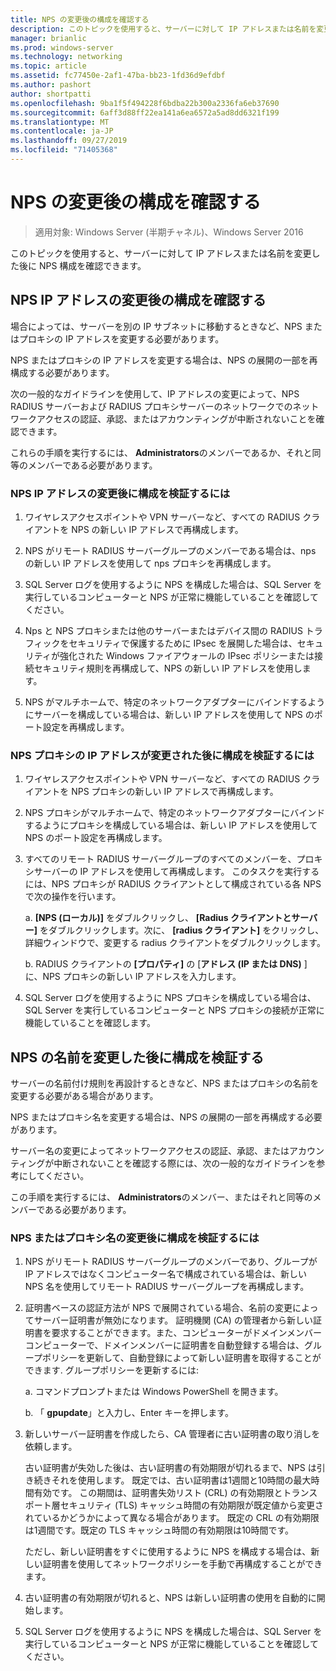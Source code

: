 ```yaml
---
title: NPS の変更後の構成を確認する
description: このトピックを使用すると、サーバーに対して IP アドレスまたは名前を変更した後に、Windows Server 2016 ネットワークポリシーサーバーの構成を確認できます。
manager: brianlic
ms.prod: windows-server
ms.technology: networking
ms.topic: article
ms.assetid: fc77450e-2af1-47ba-bb23-1fd36d9efdbf
ms.author: pashort
author: shortpatti
ms.openlocfilehash: 9ba1f5f494228f6bdba22b300a2336fa6eb37690
ms.sourcegitcommit: 6aff3d88ff22ea141a6ea6572a5ad8dd6321f199
ms.translationtype: MT
ms.contentlocale: ja-JP
ms.lasthandoff: 09/27/2019
ms.locfileid: "71405368"
---
```

# <a name="verify-configuration-after-nps-changes"></a>NPS の変更後の構成を確認する

>適用対象: Windows Server (半期チャネル)、Windows Server 2016

このトピックを使用すると、サーバーに対して IP アドレスまたは名前を変更した後に NPS 構成を確認できます。

## <a name="verify-configuration-after-an-nps-ip-address-change"></a>NPS IP アドレスの変更後の構成を確認する

場合によっては、サーバーを別の IP サブネットに移動するときなど、NPS またはプロキシの IP アドレスを変更する必要があります。 

NPS またはプロキシの IP アドレスを変更する場合は、NPS の展開の一部を再構成する必要があります。 

次の一般的なガイドラインを使用して、IP アドレスの変更によって、NPS RADIUS サーバーおよび RADIUS プロキシサーバーのネットワークでのネットワークアクセスの認証、承認、またはアカウンティングが中断されないことを確認できます。

これらの手順を実行するには、 **Administrators**のメンバーであるか、それと同等のメンバーである必要があります。

### <a name="to-verify-configuration-after-an-nps-ip-address-change"></a>NPS IP アドレスの変更後に構成を検証するには

1. ワイヤレスアクセスポイントや VPN サーバーなど、すべての RADIUS クライアントを NPS の新しい IP アドレスで再構成します。

2. NPS がリモート RADIUS サーバーグループのメンバーである場合は、nps の新しい IP アドレスを使用して nps プロキシを再構成します。

3. SQL Server ログを使用するように NPS を構成した場合は、SQL Server を実行しているコンピューターと NPS が正常に機能していることを確認してください。

4. Nps と NPS プロキシまたは他のサーバーまたはデバイス間の RADIUS トラフィックをセキュリティで保護するために IPsec を展開した場合は、セキュリティが強化された Windows ファイアウォールの IPsec ポリシーまたは接続セキュリティ規則を再構成して、NPS の新しい IP アドレスを使用します。

5. NPS がマルチホームで、特定のネットワークアダプターにバインドするようにサーバーを構成している場合は、新しい IP アドレスを使用して NPS のポート設定を再構成します。

### <a name="to-verify-configuration-after-an-nps-proxy-ip-address-change"></a>NPS プロキシの IP アドレスが変更された後に構成を検証するには

1. ワイヤレスアクセスポイントや VPN サーバーなど、すべての RADIUS クライアントを NPS プロキシの新しい IP アドレスで再構成します。

2. NPS プロキシがマルチホームで、特定のネットワークアダプターにバインドするようにプロキシを構成している場合は、新しい IP アドレスを使用して NPS のポート設定を再構成します。

3. すべてのリモート RADIUS サーバーグループのすべてのメンバーを、プロキシサーバーの IP アドレスを使用して再構成します。 このタスクを実行するには、NPS プロキシが RADIUS クライアントとして構成されている各 NPS で次の操作を行います。

    a. **[NPS (ローカル)]** をダブルクリックし、 **[Radius クライアントとサーバー]** をダブルクリックします。次に、 **[radius クライアント]** をクリックし、詳細ウィンドウで、変更する radius クライアントをダブルクリックします。

    b. RADIUS クライアントの **[プロパティ]** の [**アドレス \(IP または DNS\)** ] に、NPS プロキシの新しい IP アドレスを入力します。

4. SQL Server ログを使用するように NPS プロキシを構成している場合は、SQL Server を実行しているコンピューターと NPS プロキシの接続が正常に機能していることを確認します。

## <a name="verify-configuration-after-renaming-an-nps"></a>NPS の名前を変更した後に構成を検証する

サーバーの名前付け規則を再設計するときなど、NPS またはプロキシの名前を変更する必要がある場合があります。

NPS またはプロキシ名を変更する場合は、NPS の展開の一部を再構成する必要があります。 

サーバー名の変更によってネットワークアクセスの認証、承認、またはアカウンティングが中断されないことを確認する際には、次の一般的なガイドラインを参考にしてください。

この手順を実行するには、 **Administrators**のメンバー、またはそれと同等のメンバーである必要があります。

### <a name="to-verify-configuration-after-an-nps-or-proxy-name-change"></a>NPS またはプロキシ名の変更後に構成を検証するには

1. NPS がリモート RADIUS サーバーグループのメンバーであり、グループが IP アドレスではなくコンピューター名で構成されている場合は、新しい NPS 名を使用してリモート RADIUS サーバーグループを再構成します。

2. 証明書ベースの認証方法が NPS で展開されている場合、名前の変更によってサーバー証明書が無効になります。 証明機関 (CA) の管理者から新しい証明書を要求することができます。また、コンピューターがドメインメンバーコンピューターで、ドメインメンバーに証明書を自動登録する場合は、グループポリシーを更新して、自動登録によって新しい証明書を取得することができます. グループポリシーを更新するには:

    a. コマンドプロンプトまたは Windows PowerShell を開きます。

    b. 「 **gpupdate**」と入力し、Enter キーを押します。


3. 新しいサーバー証明書を作成したら、CA 管理者に古い証明書の取り消しを依頼します。 

     古い証明書が失効した後は、古い証明書の有効期限が切れるまで、NPS は引き続きそれを使用します。 既定では、古い証明書は1週間と10時間の最大時間有効です。 この期間は、証明書失効リスト (CRL) の有効期限とトランスポート層セキュリティ (TLS) キャッシュ時間の有効期限が既定値から変更されているかどうかによって異なる場合があります。 既定の CRL の有効期限は1週間です。既定の TLS キャッシュ時間の有効期限は10時間です。 

     ただし、新しい証明書をすぐに使用するように NPS を構成する場合は、新しい証明書を使用してネットワークポリシーを手動で再構成することができます。

4. 古い証明書の有効期限が切れると、NPS は新しい証明書の使用を自動的に開始します。 

5. SQL Server ログを使用するように NPS を構成した場合は、SQL Server を実行しているコンピューターと NPS が正常に機能していることを確認してください。

